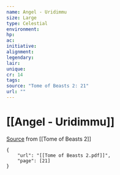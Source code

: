 ```yaml
---
name: Angel - Uridimmu
size: Large
type: Celestial
environment: 
hp: 
ac: 
initiative: 
alignment: 
legendary: 
lair: 
unique: 
cr: 14
tags: 
source: "Tome of Beasts 2: 21"
url: ""
---
```

# [[Angel - Uridimmu]]

[Source](zotero://open-pdf/library/items/9UQIAB6R?page=21) from [[Tome of Beasts 2]]

```pdf
{
	"url": "[[Tome of Beasts 2.pdf]]",
	"page": [21]
}
```

